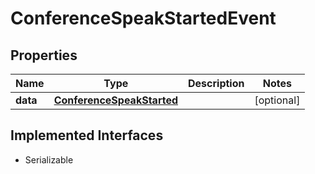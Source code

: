 

# ConferenceSpeakStartedEvent

## Properties

Name | Type | Description | Notes
------------ | ------------- | ------------- | -------------
**data** | [**ConferenceSpeakStarted**](ConferenceSpeakStarted.md) |  |  [optional]


## Implemented Interfaces

* Serializable


